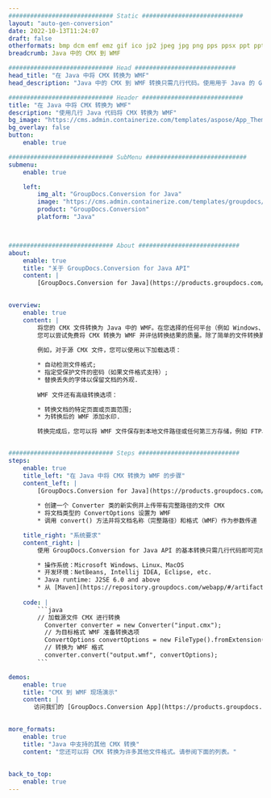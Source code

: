 ```yaml
---
############################# Static ############################
layout: "auto-gen-conversion"
date: 2022-10-13T11:24:07
draft: false
otherformats: bmp dcm emf emz gif ico jp2 jpeg jpg png pps ppsx ppt pptx psb psd svg svgz tga tif tiff webp wmf wmz
breadcrumb: Java 中的 CMX 到 WMF

############################# Head ############################
head_title: "在 Java 中将 CMX 转换为 WMF"
head_description: "Java 中的 CMX 到 WMF 转换只需几行代码。使用用于 Java 的 GroupDocs 文档转换 API 转换 160 多种文件格式"

############################# Header ############################
title: "在 Java 中将 CMX 转换为 WMF"
description: "使用几行 Java 代码将 CMX 转换为 WMF"
bg_image: "https://cms.admin.containerize.com/templates/aspose/App_Themes/V3/images/bg/header1.png"
bg_overlay: false
button:
    enable: true

############################# SubMenu ############################
submenu:
    enable: true

    left:
        img_alt: "GroupDocs.Conversion for Java"
        image: "https://cms.admin.containerize.com/templates/groupdocs/images/product-logos/90x90-noborder/groupdocs-conversion-java.png"
        product: "GroupDocs.Conversion"
        platform: "Java"



############################# About ############################
about:
    enable: true
    title: "关于 GroupDocs.Conversion for Java API"
    content: |
        [GroupDocs.Conversion for Java](https://products.groupdocs.com/conversion/java/) 是一种高级文件格式转换 API，用于在 Microsoft Office、OpenDocument、PDF、HTML、电子邮件、CAD 等流行图像和文档格式之间进行转换。只需几行代码即可完成更多工作。本机 API 会自动检测原始文档的格式，并提供许多选项来自定义转换后的文档。除了从文档中提取信息的功能外，它还默认支持将转换结果缓存到本地磁盘。但是，任何类型的缓存存储都可以通过实施适当的接口来支持 - Amazon S3、Dropbox、Google Drive、Windows Azure、Reddis 或任何其他接口。
    

overview:
    enable: true
    content: |
        将您的 CMX 文件转换为 Java 中的 WMF。在您选择的任何平台（例如 Windows、Linux、macOS）上，只需几行 Java 代码。
        您可以尝试免费将 CMX 转换为 WMF 并评估转换结果的质量。除了简单的文件转换脚本外，您还可以尝试更复杂的选项来加载 CMX 源文件并存储 WMF 输出。 
        
        例如，对于源 CMX 文件，您可以使用以下加载选项：

        * 自动检测文件格式;
        * 指定受保护文件的密码（如果文件格式支持）;
        * 替换丢失的字体以保留文档的外观.
        
        WMF 文件还有高级转换选项：

        * 转换文档的特定页面或页面范围;
        * 为转换后的 WMF 添加水印.

        转换完成后，您可以将 WMF 文件保存到本地文件路径或任何第三方存储，例如 FTP、Amazon S3、Google Drive、Dropbox 等。请注意 - 转换 CMX到 WMF，您不需要安装任何额外的软件，例如 MS Office、Open Office、Adobe Acrobat Reader 等。


############################# Steps ############################
steps:
    enable: true
    title_left: "在 Java 中将 CMX 转换为 WMF 的步骤"
    content_left: |
        [GroupDocs.Conversion for Java](https://products.groupdocs.com/conversion/java/) 允许开发人员使用几行代码轻松地将 CMX 文件转换为 WMF。
        
        * 创建一个 Converter 类的新实例并上传带有完整路径的文件 CMX
        * 将文档类型的 ConvertOptions 设置为 WMF
        * 调用 convert() 方法并将文档名称（完整路径）和格式（WMF）作为参数传递

    title_right: "系统要求"
    content_right: |
        使用 GroupDocs.Conversion for Java API 的基本转换只需几行代码即可完成。所有主要平台和操作系统都支持我们的 API。在执行以下代码之前，请确保您的系统上安装了以下先决条件。

        * 操作系统：Microsoft Windows、Linux、MacOS
        * 开发环境：NetBeans, Intellij IDEA, Eclipse, etc.
        * Java runtime: J2SE 6.0 and above
        * 从 [Maven](https://repository.groupdocs.com/webapp/#/artifacts/browse/tree/General/repo/com/groupdocs/groupdocs-conversion) 获取最新的 GroupDocs.Conversion for Java
         
    code: |
        ```java    
        // 加载源文件 CMX 进行转换
          Converter converter = new Converter("input.cmx");
          // 为目标格式 WMF 准备转换选项
          ConvertOptions convertOptions = new FileType().fromExtension("wmf").getConvertOptions();
          // 转换为 WMF 格式
          converter.convert("output.wmf", convertOptions);
        ```

demos:
    enable: true
    title: "CMX 到 WMF 现场演示"
    content: |
       访问我们的 [GroupDocs.Conversion App](https://products.groupdocs.app/conversion/family) 网站并立即尝试 CMX 到 WMF 转换。免费演示具有以下好处
          

more_formats:
    enable: true
    title: "Java 中支持的其他 CMX 转换"
    content: "您还可以将 CMX 转换为许多其他文件格式。请参阅下面的列表。"
       
       
back_to_top:
    enable: true
---
```

